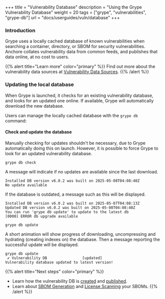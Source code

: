 +++
title = "Vulnerability Database"
description = "Using the Grype Vulnerability Database"
weight = 20
tags = ["grype", "vulnerabilities", "grype-db"]
url = "docs/userguides/vuln/database"
+++

### Introduction

Grype uses a locally cached database of known vulnerabilities when searching a container, directory, or SBOM for security vulnerabilities. Anchore collates vulnerability data from common feeds, and publishes that data online, at no cost to users.

{{% alert title="Learn more" color="primary" %}}
Find out more about the vulnerability data sources at [Vulnerability Data Sources](/docs/userguides/vuln/data-sources/).
{{% /alert %}}

### Updating the local database

When Grype is launched, it checks for an existing vulnerability database, and looks for an updated one online. If available, Grype will automatically download the new database.

Users can manage the locally cached database with the `grype db` command:

#### Check and update the database

Manually checking for updates shouldn't be necessary, due to Grype automatically doing this on launch. However, it is possible to force Grype to look for an updated vulnerability database.

```
grype db check
```

A message will indicate if no updates are available since the last download.

```text
Installed DB version v6.0.2 was built on 2025-05-08T04:08:40Z
No update available
```

If the database is outdated, a message such as this will be displayed.

```text
Installed DB version v6.0.2 was built on 2025-05-07T04:08:13Z
Updated DB version v6.0.2 was built on 2025-05-08T04:08:40Z
You can run 'grype db update' to update to the latest db
[0000] ERROR db upgrade available
```

```
grype db update
```

A short animation will show progress of downloading, uncompressing and hydrating (creating indexes on) the database. Then a message reporting the successful update will be displayed.

```text
grype db update
 ✔ Vulnerability DB                [updated]
Vulnerability database updated to latest version!
```

{{% alert title="Next steps" color="primary" %}}

- Learn how the vulnerability DB is [created](/docs/userguides/vuln/database/) and [published](/docs/userguides/vuln/publish/).
- Learn about [SBOM Generation](/docs/userguides/sbom/getstarted/) and [License Scanning](/docs/userguides/license/getstarted/) your SBOMs.
  {{% /alert %}}
